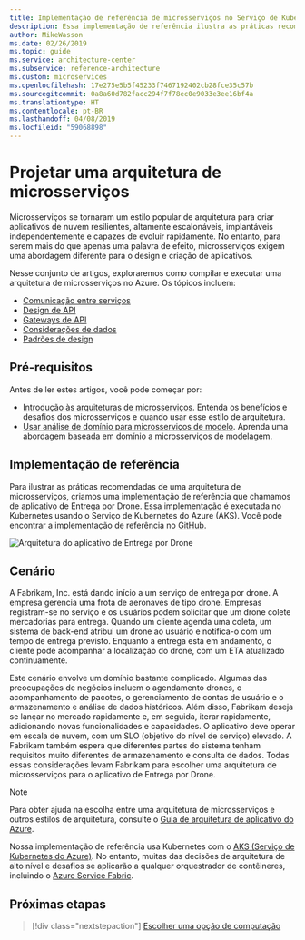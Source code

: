 ```yaml
---
title: Implementação de referência de microsserviços no Serviço de Kubernetes do Azure
description: Essa implementação de referência ilustra as práticas recomendadas de uma arquitetura de microsserviços.
author: MikeWasson
ms.date: 02/26/2019
ms.topic: guide
ms.service: architecture-center
ms.subservice: reference-architecture
ms.custom: microservices
ms.openlocfilehash: 17e275e5b5f45233f7467192402cb28fce35c57b
ms.sourcegitcommit: 0a8a60d782facc294f7f78ec0e9033e3ee16bf4a
ms.translationtype: HT
ms.contentlocale: pt-BR
ms.lasthandoff: 04/08/2019
ms.locfileid: "59068898"
---
```

# <a name="designing-a-microservices-architecture"></a>Projetar uma arquitetura de microsserviços

Microsserviços se tornaram um estilo popular de arquitetura para criar aplicativos de nuvem resilientes, altamente escalonáveis, implantáveis independentemente e capazes de evoluir rapidamente. No entanto, para serem mais do que apenas uma palavra de efeito, microsserviços exigem uma abordagem diferente para o design e criação de aplicativos.

Nesse conjunto de artigos, exploraremos como compilar e executar uma arquitetura de microsserviços no Azure. Os tópicos incluem:

- [Comunicação entre serviços](./interservice-communication.md)
- [Design de API](./api-design.md)
- [Gateways de API](./gateway.md)
- [Considerações de dados](./data-considerations.md)
- [Padrões de design](./patterns.md)

## <a name="prerequisites"></a>Pré-requisitos

Antes de ler estes artigos, você pode começar por:

- [Introdução às arquiteturas de microsserviços](../introduction.md). Entenda os benefícios e desafios dos microsserviços e quando usar esse estilo de arquitetura.
- [Usar análise de domínio para microsserviços de modelo](../model/domain-analysis.md). Aprenda uma abordagem baseada em domínio a microsserviços de modelagem.

## <a name="reference-implementation"></a>Implementação de referência

Para ilustrar as práticas recomendadas de uma arquitetura de microsserviços, criamos uma implementação de referência que chamamos de aplicativo de Entrega por Drone. Essa implementação é executada no Kubernetes usando o Serviço de Kubernetes do Azure (AKS). Você pode encontrar a implementação de referência no [GitHub][drone-ri].

![Arquitetura do aplicativo de Entrega por Drone](../images/drone-delivery.png)

## <a name="scenario"></a>Cenário

A Fabrikam, Inc. está dando início a um serviço de entrega por drone. A empresa gerencia uma frota de aeronaves de tipo drone. Empresas registram-se no serviço e os usuários podem solicitar que um drone colete mercadorias para entrega. Quando um cliente agenda uma coleta, um sistema de back-end atribui um drone ao usuário e notifica-o com um tempo de entrega previsto. Enquanto a entrega está em andamento, o cliente pode acompanhar a localização do drone, com um ETA atualizado continuamente.

Este cenário envolve um domínio bastante complicado. Algumas das preocupações de negócios incluem o agendamento drones, o acompanhamento de pacotes, o gerenciamento de contas de usuário e o armazenamento e análise de dados históricos. Além disso, Fabrikam deseja se lançar no mercado rapidamente e, em seguida, iterar rapidamente, adicionando novas funcionalidades e capacidades. O aplicativo deve operar em escala de nuvem, com um SLO (objetivo do nível de serviço) elevado. A Fabrikam também espera que diferentes partes do sistema tenham requisitos muito diferentes de armazenamento e consulta de dados. Todas essas considerações levam Fabrikam para escolher uma arquitetura de microsserviços para o aplicativo de Entrega por Drone.

> [!NOTE]
> Para obter ajuda na escolha entre uma arquitetura de microsserviços e outros estilos de arquitetura, consulte o [Guia de arquitetura de aplicativo do Azure](../../guide/index.md).

Nossa implementação de referência usa Kubernetes com o [AKS (Serviço de Kubernetes do Azure)](/azure/aks/). No entanto, muitas das decisões de arquitetura de alto nível e desafios se aplicarão a qualquer orquestrador de contêineres, incluindo o [Azure Service Fabric](/azure/service-fabric/).

<!-- links -->

[drone-ri]: https://github.com/mspnp/microservices-reference-implementation/tree/v0.1.0-orig

## <a name="next-steps"></a>Próximas etapas

> [!div class="nextstepaction"]
> [Escolher uma opção de computação](./compute-options.md)